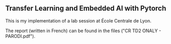 ## Transfer Learning and Embedded AI with Pytorch

This is my implementation of a lab session at École Centrale de Lyon.

The report (written in French) can be found in the files ("CR TD2 ONALY - PARODI.pdf").
